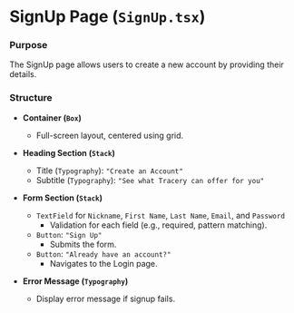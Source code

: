 # **SignUp Page (`SignUp.tsx`)**

### Purpose
The SignUp page allows users to create a new account by providing their details.

### Structure

- **Container (`Box`)**
  - Full-screen layout, centered using grid.

- **Heading Section (`Stack`)**
  - Title (`Typography`): `"Create an Account"`
  - Subtitle (`Typography`): `"See what Tracery can offer for you"`

- **Form Section (`Stack`)**
  - `TextField` for `Nickname`, `First Name`, `Last Name`, `Email`, and `Password`
    - Validation for each field (e.g., required, pattern matching).
  - `Button`: `"Sign Up"`
    - Submits the form.
  - `Button`: `"Already have an account?"`
    - Navigates to the Login page.

- **Error Message (`Typography`)**
  - Display error message if signup fails.